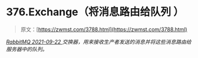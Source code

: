 <!--yml
category: 未分类
date: 0001-01-01 00:00:00
--->

# 376.Exchange（将消息路由给队列 ）

> 原文：[https://zwmst.com/3788.html](https://zwmst.com/3788.html)

   [ *RabbitMQ* ](https://zwmst.com/rabbitmq)*[ <time datetime="2021-09-23T00:44:47+08:00"> 2021-09-22 </time> ](https://zwmst.com/3788.html)  交换器，用来接收生产者发送的消息并将这些消息路由给服务器中的队列。*